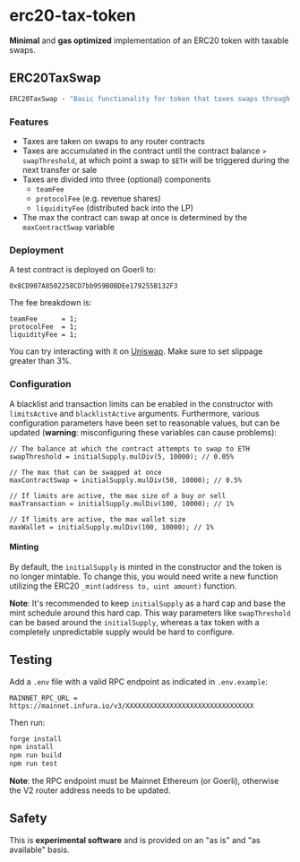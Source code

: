 # erc20-tax-token

**Minimal** and **gas optimized** implementation of an ERC20 token with taxable swaps.

## ERC20TaxSwap

```ml
ERC20TaxSwap - "Basic functionality for token that taxes swaps through a UniswapV2 pair"
```

### Features

- Taxes are taken on swaps to any router contracts
- Taxes are accumulated in the contract until the contract balance `> swapThreshold`, at which point a swap to `$ETH` will be triggered during the next transfer or sale
- Taxes are divided into three (optional) components
  - `teamFee`
  - `protocolFee` (e.g. revenue shares)
  - `liquidityFee` (distributed back into the LP)
- The max the contract can swap at once is determined by the `maxContractSwap` variable

### Deployment

A test contract is deployed on Goerli to:

```solidity
0x8CD907A8502258CD7bb959B0BDEe179255B132F3
```

The fee breakdown is:

```solidity
teamFee      = 1;
protocolFee  = 1;
liquidityFee = 1;
```

You can try interacting with it on [Uniswap](https://app.uniswap.org/swap?outputCurrency=0x8CD907A8502258CD7bb959B0BDEe179255B132F3&chain=goerli). Make sure to set slippage greater than 3%.

### Configuration

A blacklist and transaction limits can be enabled in the constructor with `limitsActive` and `blacklistActive` arguments. Furthermore, various configuration parameters have been set to reasonable values, but can be updated (**warning**: misconfiguring these variables can cause problems):

```solidity
// The balance at which the contract attempts to swap to ETH
swapThreshold = initialSupply.mulDiv(5, 10000); // 0.05%

// The max that can be swapped at once
maxContractSwap = initialSupply.mulDiv(50, 10000); // 0.5%

// If limits are active, the max size of a buy or sell
maxTransaction = initialSupply.mulDiv(100, 10000); // 1%

// If limits are active, the max wallet size
maxWallet = initialSupply.mulDiv(100, 10000); // 1%
```

#### Minting

By default, the `initialSupply` is minted in the constructor and the token is no longer mintable. To change this, you would need write a new function utilizing the ERC20 `_mint(address to, uint amount)` function.

**Note**: It's recommended to keep `initialSupply` as a hard cap and base the mint schedule around this hard cap. This way parameters like `swapThreshold` can be based around the `initialSupply`, whereas a tax token with a completely unpredictable supply would be hard to configure.

## Testing

Add a `.env` file with a valid RPC endpoint as indicated in `.env.example`:

```text
MAINNET_RPC_URL = https://mainnet.infura.io/v3/XXXXXXXXXXXXXXXXXXXXXXXXXXXXXXXX
```

Then run:

```bash
forge install
npm install
npm run build
npm run test
```

**Note**: the RPC endpoint must be Mainnet Ethereum (or Goerli), otherwise the V2 router address needs to be updated.

## Safety

This is **experimental software** and is provided on an "as is" and "as available" basis.
